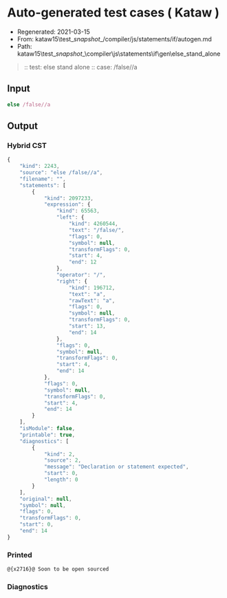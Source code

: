 # Auto-generated test cases ( Kataw )
- Regenerated: 2021-03-15
- From: kataw15\test\__snapshot__/compiler/js/statements/if/autogen.md
- Path: kataw15\test\__snapshot__\compiler\js\statements\if\gen\else_stand_alone
> :: test: else stand alone
> :: case: /false//a
## Input

`````js
else /false//a
`````

## Output

### Hybrid CST

```javascript
{
    "kind": 2243,
    "source": "else /false//a",
    "filename": "",
    "statements": [
        {
            "kind": 2097233,
            "expression": {
                "kind": 65563,
                "left": {
                    "kind": 4260544,
                    "text": "/false/",
                    "flags": 0,
                    "symbol": null,
                    "transformFlags": 0,
                    "start": 4,
                    "end": 12
                },
                "operator": "/",
                "right": {
                    "kind": 196712,
                    "text": "a",
                    "rawText": "a",
                    "flags": 0,
                    "symbol": null,
                    "transformFlags": 0,
                    "start": 13,
                    "end": 14
                },
                "flags": 0,
                "symbol": null,
                "transformFlags": 0,
                "start": 4,
                "end": 14
            },
            "flags": 0,
            "symbol": null,
            "transformFlags": 0,
            "start": 4,
            "end": 14
        }
    ],
    "isModule": false,
    "printable": true,
    "diagnostics": [
        {
            "kind": 2,
            "source": 2,
            "message": "Declaration or statement expected",
            "start": 0,
            "length": 0
        }
    ],
    "original": null,
    "symbol": null,
    "flags": 0,
    "transformFlags": 0,
    "start": 0,
    "end": 14
}
```

### Printed

```javascript
@{x2716}@ Soon to be open sourced
```

### Diagnostics

```javascript

```


